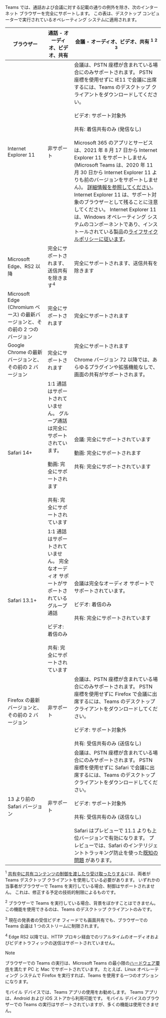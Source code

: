Teams では、通話および会議に対する記載の通りの例外を除き、次のインターネット ブラウザーを完全にサポートします。 この表は、デスクトップ コンピューターで実行されているオペレーティング システムに適用されます。 


|ブラウザー  |通話 - オーディオ、ビデオ、共有  |会議 - オーディオ、ビデオ、共有 <sup>1</sup> <sup>2</sup> <sup>3</sup>  |
|---------|---------|---------|
|Internet Explorer 11     |非サポート         |会議は、PSTN 座標が含まれている場合にのみサポートされます。 PSTN 座標を使用せずに IE11 で会議に出席するには、Teams のデスクトップ クライアントをダウンロードしてください。<br><br>ビデオ: サポート対象外<br><br>共有: 着信共有のみ (発信なし)  <br><br> Microsoft 365 のアプリとサービスは、2021 年 8 月 17 日から Internet Explorer 11 をサポートしません (Microsoft Teams は、2020 年 11 月 30 日から Internet Explorer 11 よりも前のバージョンをサポートしません)。 [詳細情報を参照してください](https://www.microsoft.com/edge/business)。 Internet Explorer 11 は、サポート対象のブラウザーとして残ることに注意してください。 Internet Explorer 11 は、Windows オペレーティング システムのコンポーネントであり、インストールされている製品の[ライフサイクルポリシーに従います](/lifecycle/faq/internet-explorer-microsoft-edge)。    |
|Microsoft Edge、RS2 以降     |完全にサポートされます、送信共有を除きます<sup>4</sup>         |完全にサポートされます、送信共有を除きます         |
|Microsoft Edge (Chromium ベース) の最新バージョンと、その前の 2 つのバージョン     | 完全にサポートされます    |完全にサポートされます         |
|Google Chrome の最新バージョンと、その前の 2 バージョン       |完全にサポートされます |完全にサポートされます <br> <br>Chrome バージョン 72 以降では、あらゆるプラグインや拡張機能なしで、画面の共有がサポートされます。       |
|Safari 14+     |1:1 通話はサポートされていません。 グループ通話は完全にサポートされています。<br><br>動画: 完全にサポートされます<br><br>共有: 完全にサポートされています         |会議: 完全にサポートされています<br><br>動画: 完全にサポートされます<br><br>共有: 完全にサポートされています     |
|Safari 13.1+     |1:1 通話はサポートされていません。 完全なオーディオ サポートがサポートされているグループ通話<br><br>ビデオ: 着信のみ<br><br>共有: 完全にサポートされています         |会議は完全なオーディオ サポートでサポートされています。<br><br>ビデオ: 着信のみ<br><br>共有: 完全にサポートされています     |
|Firefox の最新バージョンと、その前の 2 バージョン     |非サポート         |会議は、PSTN 座標が含まれている場合にのみサポートされます。 PSTN 座標を使用せずに Firefox で会議に出席するには、Teams のデスクトップ クライアントをダウンロードしてください。<br><br>ビデオ: サポート対象外<br><br>共有: 受信共有のみ (送信なし)     |
|13 より前の Safari バージョン     | 非サポート        |会議は、PSTN 座標が含まれている場合にのみサポートされます。 PSTN 座標を使用せずに Safari で会議に出席するには、Teams のデスクトップ クライアントをダウンロードしてください。<br><br>ビデオ: サポート対象外<br><br>共有: 受信共有のみ (送信なし)<br><br>Safari はプレビューで 11.1 よりも上位バージョンで有効になります。 プレビューでは、Safari のインテリジェントトラッキング防止を使った[既知の問題](https://support.office.com/article/safari-browser-support-1aac0a7c-35a8-42c1-a7df-f674afe234df) があります。      |

<sup>1</sup> [共有中に共有コンテンツの制御を渡したり受け取ったりする](../meeting-policies-content-sharing.md#allow-a-participant-to-give-or-request-control)には、両者が Teams デスクトップ クライアントを使用している必要があります。 いずれかの当事者がブラウザーで Teams を実行している場合、制御はサポートされません。 これは、修正する予定の技術的制限によるものです。

<sup>2</sup> ブラウザーで Teams を実行している場合、背景をぼかすことはできません。 この機能を使用できるのは、Teams のデスクトップ クライアントのみです。

<sup>3</sup> 現在の発表者の受信ビデオ フィードでも画面共有でも、ブラウザーでの Teams 会議は 1 つのストリームに制限されます。

<sup>4</sup> Edge RS2 以降では、HTTP プロキシ経由でのリアルタイムのオーディオおよびビデオトラフィックの送信はサポートされていません。

> [!NOTE]
> ブラウザーでの Teams の実行は、Microsoft Teams の最小限の[ハードウェア要件](../hardware-requirements-for-the-teams-app.md)を満たす PC と Mac でサポートされています。 たとえば、Linux オペレーティング システムで Firefox を実行すれば、Teams を使用する一つのオプションになります。
>
> モバイル デバイスでは、Teams アプリの使用をお勧めします。 Teams アプリは、Android および iOS ストアから利用可能です。 モバイル デバイスのブラウザーでの Teams の実行はサポートされていますが、多くの機能は使用できません。
